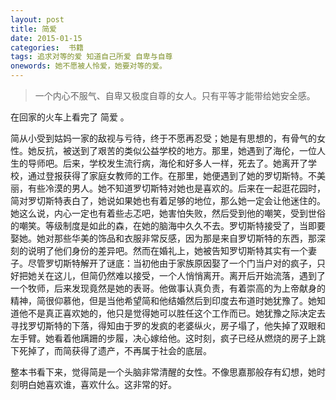 ```yaml
---
layout: post
title: 简爱
date: 2015-01-15
categories:  书籍
tags: 追求对等的爱 知道自己所爱 自卑与自尊
onewords: 她不愿被人怜爱，她要对等的爱。
---
```

> 一个内心不服气、自卑又极度自尊的女人。只有平等才能带给她安全感。

在回家的火车上看完了 简爱 。

简从小受到姑妈一家的敌视与亏待，终于不愿再忍受；她是有思想的，有骨气的女性。她反抗，被送到了艰苦的类似公益学校的地方。那里，她遇到了海伦，一位人生的导师吧。后来，学校发生流行病，海伦和好多人一样，死去了。她离开了学校，通过登报获得了家庭女教师的工作。在那里，她便遇到了她的罗切斯特。不美丽，有些冷漠的男人。她不知道罗切斯特对她也是喜欢的。后来在一起逛花园时，简对罗切斯特表白了，她说如果她也有着足够的地位，那么她一定会让他迷住的。她这么说，内心一定也有着些忐忑吧，她害怕失败，然后受到他的嘲笑，受到世俗的嘲笑。等级制度是如此的森，在她的脑海中久久不去。罗切斯特接受了，当即要娶她。她对那些华美的饰品和衣服非常反感，因为那是来自罗切斯特的东西，那深刻的说明了他们身份的差异吧。然而在婚礼上，她被告知罗切斯特其实有一个妻子。尽管罗切斯特解开了谜底：当初他由于家族原因娶了一个门当户对的疯子，只好把她关在这儿，但简仍然难以接受，一个人悄悄离开。离开后开始流落，遇到了一个牧师，后来发现竟然是她的表哥。他做事认真负责，有着崇高的为上帝献身的精神，简很仰慕他，但是当他希望简和他结婚然后到印度去布道时她犹豫了。她知道他不是真正喜欢她的，他只是觉得她可以胜任这个工作而已。她犹豫之际决定去寻找罗切斯特的下落，得知由于罗的发疯的老婆纵火，房子塌了，他失掉了双眼和左手臂。她看着他蹒跚的步履，决心嫁给他。这时刻，疯子已经从燃烧的房子上跳下死掉了，而简获得了遗产，不再属于社会的底层。

整本书看下来，觉得简是一个头脑非常清醒的女性。不像思嘉那般存有幻想，她时刻明白她喜欢谁，喜欢什么。这非常的好。


